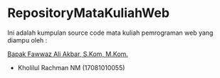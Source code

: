 # RepositoryMataKuliahWeb
Ini adalah kumpulan source code mata kuliah pemrograman web yang diampu oleh : 

<a href="https://github.com/fwwzali">Bapak Fawwaz Ali Akbar, S.Kom, M.Kom. </a>

- Kholilul Rachman NM (17081010055)
